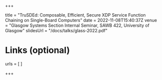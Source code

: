 +++

title = "TruSDEd: Composable, Efficient, Secure XDP Service Function Chaining on Single-Board Computers"
date = 2022-11-08T15:40:37Z
venue = "Glasgow Systems Section Internal Seminar, SAWB 422, University of Glasgow"
slidesUrl = "/docs/talks/glass-2022.pdf"

# Links (optional)
urls = [
]

+++